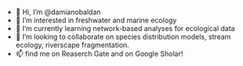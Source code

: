 - 👋 Hi, I’m @damianobaldan
- 👀 I’m interested in freshwater and marine ecology
- 🌱 I’m currently learning network-based analyses for ecological data
- 💞️ I’m looking to collaborate on species distribution models, stream ecology, riverscape fragmentation.
- 📫 find me on Reaserch Gate and on Google Sholar!

<!---
damianobaldan/damianobaldan is a ✨ special ✨ repository because its `README.md` (this file) appears on your GitHub profile.
You can click the Preview link to take a look at your changes.
--->
